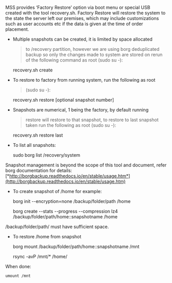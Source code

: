 MSS provides ‘Factory Restore’ option via boot menu or special USB
created with the tool recovery.sh. Factory Restore will restore the
system to the state the server left our premises, which may include
customizations such as user accounts etc if the data is given at the
time of order placement.

-   Multiple snapshots can be created, it is limited by space allocated
    > to /recovery partition, however we are using borg deduplicated
    > backup so only the changes made to system are stored on rerun of
    > the following command as root (sudo su -):

    recovery.sh create

-   To restore to factory from running system, run the following as root
    > (sudo su -):

    recovery.sh restore [optional snapshot number]

-   Snapshots are numerical, 1 being the factory, by default running
    > restore will restore to that snapshot, to restore to last snapshot
    > taken run the following as root (sudo su -):

    recovery.sh restore last

-   To list all snapshots:

    sudo borg list /recovery/system

Snapshot management is beyond the scope of this tool and document, refer
borg documentation for details:
[*http://borgbackup.readthedocs.io/en/stable/usage.htm*](http://borgbackup.readthedocs.io/en/stable/usage.htm)

-   To create snapshot of /home for example:

    borg init --encryption=none /backup/folder/path /home

    borg create --stats --progress --compression lz4 /backup/folder/path/home::snapshotname /home

/backup/folder/path/ must have sufficient space.

-   To restore /home from snapshot

    borg mount /backup/folder/path/home::snapshotname /mnt

    rsync -avP /mnt/\* /home/

When done:

    umount /mnt